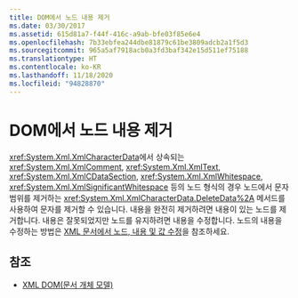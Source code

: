 ```yaml
---
title: DOM에서 노드 내용 제거
ms.date: 03/30/2017
ms.assetid: 615d81a7-f44f-416c-a9ab-bfe03f85e6e4
ms.openlocfilehash: 7b33ebfea244dbe81879c61be3809adcb2a1f5d3
ms.sourcegitcommit: 965a5af7918acb0a3fd3baf342e15d511ef75188
ms.translationtype: HT
ms.contentlocale: ko-KR
ms.lasthandoff: 11/18/2020
ms.locfileid: "94828870"
---
```

# <a name="removing-node-content-in-the-dom"></a>DOM에서 노드 내용 제거
<xref:System.Xml.XmlCharacterData>에서 상속되는 <xref:System.Xml.XmlComment>, <xref:System.Xml.XmlText>, <xref:System.Xml.XmlCDataSection>, <xref:System.Xml.XmlWhitespace>, <xref:System.Xml.XmlSignificantWhitespace> 등의 노드 형식의 경우 노드에서 문자 범위를 제거하는 <xref:System.Xml.XmlCharacterData.DeleteData%2A> 메서드를 사용하여 문자를 제거할 수 있습니다. 내용을 완전히 제거하려면 내용이 있는 노드를 제거합니다. 내용은 잘못되었지만 노드를 유지하려면 내용을 수정합니다. 노드의 내용을 수정하는 방법은 [XML 문서에서 노드, 내용 및 값 수정](modifying-nodes-content-and-values-in-an-xml-document.md)을 참조하세요.  
  
## <a name="see-also"></a>참조

- [XML DOM(문서 개체 모델)](xml-document-object-model-dom.md)
